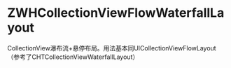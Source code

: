 # ZWHCollectionViewFlowWaterfallLayout
CollectionView瀑布流+悬停布局。用法基本同UICollectionViewFlowLayout（参考了CHTCollectionViewWaterfallLayout）
